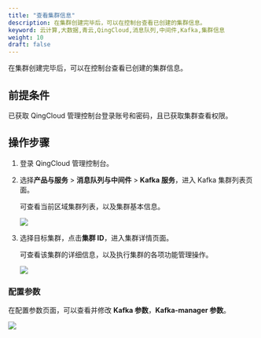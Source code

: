 ```yaml
---
title: "查看集群信息"
description: 在集群创建完毕后，可以在控制台查看已创建的集群信息。
keyword: 云计算,大数据,青云,QingCloud,消息队列,中间件,Kafka,集群信息
weight: 10
draft: false
---
```


在集群创建完毕后，可以在控制台查看已创建的集群信息。

## 前提条件

已获取 QingCloud 管理控制台登录账号和密码，且已获取集群查看权限。

## 操作步骤

1. 登录 QingCloud 管理控制台。
2. 选择**产品与服务** > **消息队列与中间件** > **Kafka 服务**，进入 Kafka 集群列表页面。
   
   可查看当前区域集群列表，以及集群基本信息。

    ![](../../../_images/kafka_cluster_list.png)

3. 选择目标集群，点击**集群 ID**，进入集群详情页面。
   
   可查看该集群的详细信息，以及执行集群的各项功能管理操作。

   ![](../../../_images/cluster_allinfo.png)

### 配置参数

在配置参数页面，可以查看并修改 **Kafka 参数**，**Kafka-manager 参数**。

  ![](../../../_images/config_parameter.png)


